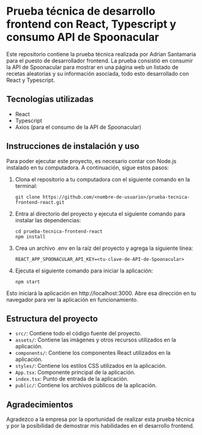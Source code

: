 # Prueba técnica de desarrollo frontend con React, Typescript y consumo API de Spoonacular

Este repositorio contiene la prueba técnica realizada por Adrian Santamaria para el puesto de desarrollador frontend. La prueba consistió en consumir la API de Spoonacular para mostrar en una página web un listado de recetas aleatorias y su información asociada, todo esto desarrollado con React y Typescript.

## Tecnologías utilizadas
- React
- Typescript
- Axios (para el consumo de la API de Spoonacular)

## Instrucciones de instalación y uso
Para poder ejecutar este proyecto, es necesario contar con Node.js instalado en tu computadora. A continuación, sigue estos pasos:

1. Clona el repositorio a tu computadora con el siguiente comando en la terminal: 
    ```
    git clone https://github.com/<nombre-de-usuario>/prueba-tecnica-frontend-react.git
    ```
2. Entra al directorio del proyecto y ejecuta el siguiente comando para instalar las dependencias:
    ```
    cd prueba-tecnica-frontend-react
    npm install
    ```
3. Crea un archivo .env en la raíz del proyecto y agrega la siguiente línea:
    ```
    REACT_APP_SPOONACULAR_API_KEY=<tu-clave-de-API-de-Spoonacular>
    ```
4. Ejecuta el siguiente comando para iniciar la aplicación:
    ```
    npm start
    ```

Esto iniciará la aplicación en http://localhost:3000. Abre esa dirección en tu navegador para ver la aplicación en funcionamiento.

## Estructura del proyecto
- `src/`: Contiene todo el código fuente del proyecto.
- `assets/`: Contiene las imágenes y otros recursos utilizados en la aplicación.
- `components/`: Contiene los componentes React utilizados en la aplicación.
- `styles/`: Contiene los estilos CSS utilizados en la aplicación.
- `App.tsx`: Componente principal de la aplicación.
- `index.tsx`: Punto de entrada de la aplicación.
- `public/`: Contiene los archivos públicos de la aplicación.

## Agradecimientos
Agradezco a la empresa por la oportunidad de realizar esta prueba técnica y por la posibilidad de demostrar mis habilidades en el desarrollo frontend.
